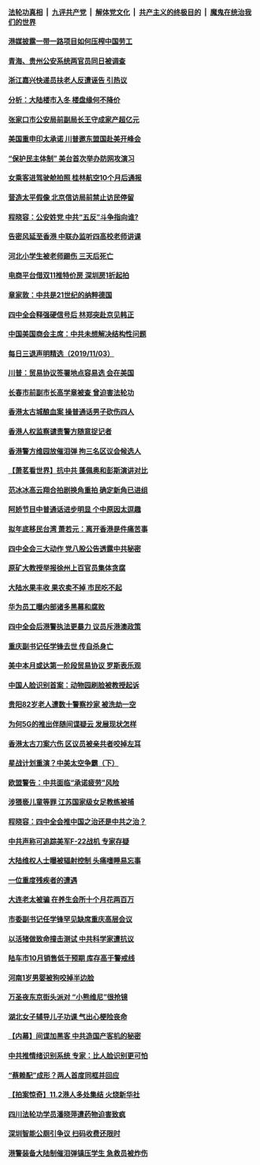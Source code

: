 ####  [法轮功真相](../../../../basic/blob/master/README.md?t=11041513) &nbsp;|&nbsp; [九评共产党](../../../../9ping.md/blob/master/README.md?t=11041513) &nbsp;|&nbsp; [解体党文化](../../../../jtdwh.md/blob/master/README.md?t=11041513)  &nbsp;|&nbsp; [共产主义的终极目的](../../../../gczydzjmd.md/blob/master/README.md?t=11041513) &nbsp;|&nbsp; [魔鬼在统治我们的世界](../../../../mgztzwmdsj.md/blob/master/README.md?t=11041513) 

#### [港媒披露一带一路项目如何压榨中国劳工](../pages/nsc413/n11632569.md?t=11041513) 


#### [青海、贵州公安系统两官员同日被调查](../pages/nsc413/n11632558.md?t=11041513) 

#### [浙江嘉兴快递员扶老人反遭诬告 引热议](../pages/nsc413/n11632511.md?t=11041513) 

#### [分析：大陆楼市入冬 楼盘缘何不降价](../pages/nsc413/n11631236.md?t=11041513) 

#### [张家口市公安局前副局长王守成家产超亿元](../pages/nsc413/n11632463.md?t=11041513) 

#### [美国重申印太承诺 川普邀东盟国赴美开峰会](../pages/nsc413/n11632323.md?t=11041513) 

#### [“保护民主体制” 美台首次举办防网攻演习](../pages/nsc413/n11632255.md?t=11041513) 

#### [女乘客进驾驶舱拍照 桂林航空10个月后通报](../pages/nsc413/n11632123.md?t=11041513) 

#### [营造太平假像 北京信访局前禁止访民停留](../pages/nsc413/n11631543.md?t=11041513) 

#### [程晓容：公安姓党 中共“五反”斗争指向谁?](../pages/nsc413/n11631905.md?t=11041513) 

#### [告密风延至香港 中联办监听四高校老师讲课](../pages/nsc413/n11631571.md?t=11041513) 

#### [河北小学生被老师踢伤 三天后死亡](../pages/nsc413/n11631940.md?t=11041513) 

#### [电商平台借双11推特价房 深圳房1折起拍](../pages/nsc413/n11631454.md?t=11041513) 

#### [章家敦：中共是21世纪的纳粹德国](../pages/nsc413/n11631772.md?t=11041513) 

#### [四中全会释强硬信号后 林郑突赴京见韩正](../pages/nsc413/n11631150.md?t=11041513) 

#### [中国美国商会主席：中共未想解决结构性问题](../pages/nsc413/n11631336.md?t=11041513) 

#### [每日三退声明精选（2019/11/03）](../pages/nsc413/n11631504.md?t=11041513) 

#### [川普：贸易协议签署地点容易选 会在美国](../pages/nsc413/n11631022.md?t=11041513) 

#### [长春市前副市长高学章被查 曾迫害法轮功](../pages/nsc413/n11628854.md?t=11041513) 

#### [香港太古城酿血案 操普通话男子砍伤四人](../pages/nsc413/n11631286.md?t=11041513) 

#### [香港人权监察谴责警方随意捉记者](../pages/nsc413/n11631375.md?t=11041513) 

#### [香港警方维园放催泪弹 拘三名区议会候选人](../pages/nsc413/n11631335.md?t=11041513) 

#### [【萧茗看世界】抗中共 蓬佩奥和彭斯演讲对比](../pages/nsc413/n11631143.md?t=11041513) 

#### [范冰冰高云翔合拍剧换角重拍 确定新角已进组](../pages/nsc413/n11630758.md?t=11041513) 

#### [阿娇节目中普通话进步明显 个中原因太逗趣](../pages/nsc413/n11630869.md?t=11041513) 

#### [拟年底移民台湾 萧若元：离开香港是件痛苦事](../pages/nsc413/n11631025.md?t=11041513) 

#### [四中全会三大动作 党八股公告透露中共秘密](../pages/nsc413/n11631155.md?t=11041513) 

#### [原矿大教授举报徐州上百官员集体贪腐](../pages/nsc413/n11631053.md?t=11041513) 

#### [大陆水果丰收 果农卖不掉 市民吃不起](../pages/nsc413/n11631029.md?t=11041513) 

#### [华为员工曝内部诸多黑幕和腐败](../pages/nsc413/n11630930.md?t=11041513) 

#### [四中全会后港警执法更暴力 议员斥港澳政策](../pages/nsc413/n11630925.md?t=11041513) 

#### [重庆副书记任学锋去世 传自杀身亡](../pages/nsc413/n11630905.md?t=11041513) 

#### [美中本月或达第一阶段贸易协议 罗斯表乐观](../pages/nsc413/n11630805.md?t=11041513) 

#### [中国人脸识别首案：动物园刷脸被教授起诉](../pages/nsc413/n11630744.md?t=11041513) 

#### [贵阳82岁老人遭数十警察抄家 被洗劫一空](../pages/nsc413/n11630231.md?t=11041513) 

#### [为何5G的推出伴随间谍疑云 发展现状怎样](../pages/nsc413/n11620745.md?t=11041513) 

#### [香港太古刀案六伤 区议员被亲共者咬掉左耳](../pages/nsc413/n11630529.md?t=11041513) 


#### [星战计划重演？中美太空争霸（下）](../pages/nsc413/n11611459.md?t=11041513) 

#### [欧盟警告：中共面临“承诺疲劳”风险](../pages/nsc413/n11630018.md?t=11041513) 

#### [涉猥亵儿童等罪 江苏国家级女足教练被捕](../pages/nsc413/n11630135.md?t=11041513) 

#### [程晓容：四中全会推中国之治还是中共之治？](../pages/nsc413/n11630176.md?t=11041513) 

#### [中共声称可追踪美军F-22战机 专家存疑](../pages/nsc413/n11630204.md?t=11041513) 

#### [大陆维权人士曝被辐射控制 头痛嗜睡易忘事](../pages/nsc413/n11630001.md?t=11041513) 

#### [一位重度残疾者的遭遇](../pages/nsc413/n11629137.md?t=11041513) 

#### [大连老太被骗 在养生会所十个月花两百万](../pages/nsc413/n11630046.md?t=11041513) 

#### [市委副书记任学锋罕见缺席重庆高层会议](../pages/nsc413/n11629980.md?t=11041513) 

#### [以活猪做致命撞击测试 中共科学家遭抗议](../pages/nsc413/n11630016.md?t=11041513) 

#### [陆车市10月销售低于预期 库存高于警戒线](../pages/nsc413/n11629850.md?t=11041513) 

#### [河南1岁男婴被狗咬掉半边脸](../pages/nsc413/n11629919.md?t=11041513) 

#### [万圣夜东京街头派对 “小熊维尼”很抢镜](../pages/nsc413/n11629875.md?t=11041513) 

#### [湖北女子辅导儿子功课 气出心梗险丧命](../pages/nsc413/n11629888.md?t=11041513) 

#### [【内幕】间谍加黑客 中共造国产客机的秘密](../pages/nsc413/n11598517.md?t=11041513) 

#### [中共推情绪识别系统 专家：比人脸识别更可怕](../pages/nsc413/n11629742.md?t=11041513) 

#### [“蔡赖配”成形？两人首度同框并回应](../pages/nsc413/n11629642.md?t=11041513) 

#### [【拍案惊奇】11.2港人多处集结 火烧新华社](../pages/nsc413/n11629530.md?t=11041513) 

#### [四川法轮功学员潘晓萍遭药物迫害致疯](../pages/nsc413/n11629038.md?t=11041513) 

#### [深圳智能公厕引争议 扫码收费还限时](../pages/nsc413/n11629546.md?t=11041513) 

#### [港警装备大陆制催泪弹镇压学生 急救员被炸伤](../pages/nsc413/n11629411.md?t=11041513) 

